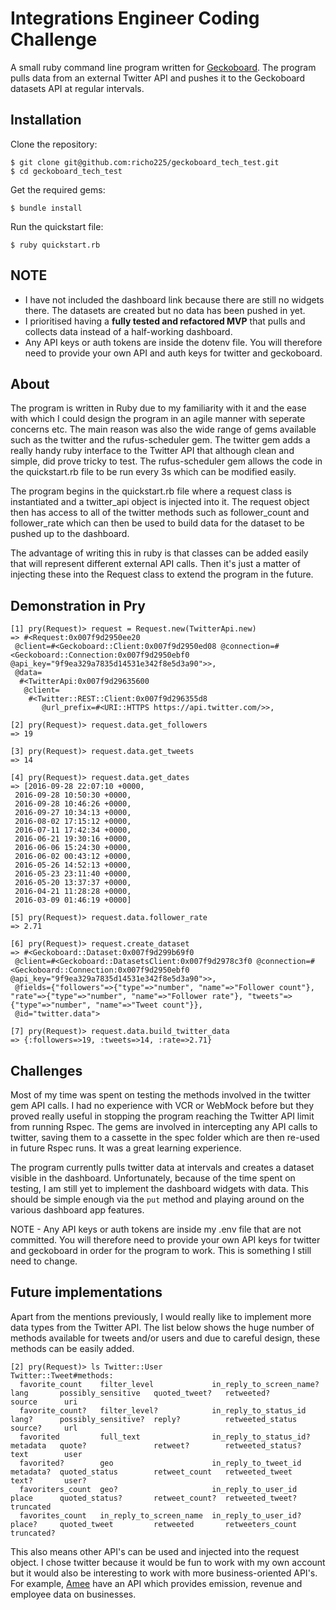 Integrations Engineer Coding Challenge
======================================

A small ruby command line program written for [Geckoboard](https://www.geckoboard.com/). The program pulls data from an external Twitter API and pushes it to the Geckoboard datasets API at regular intervals.

Installation
------------
Clone the repository:
```
$ git clone git@github.com:richo225/geckoboard_tech_test.git
$ cd geckoboard_tech_test
```
Get the required gems:
```
$ bundle install
```
Run the quickstart file:
```
$ ruby quickstart.rb
```
NOTE
-----
- I have not included the dashboard link because there are still no widgets there. The datasets are created but no data has been pushed in yet.
- I prioritised having a **fully tested and refactored MVP** that pulls and collects data instead of a half-working dashboard.
- Any API keys or auth tokens are inside the dotenv file. You will therefore need to provide your own API and auth keys for twitter and geckoboard.

About
-----
The program is written in Ruby due to my familiarity with it and the ease with which I could design the program in an agile manner with seperate concerns etc. The main reason was also the wide range of gems available such as the twitter and the rufus-scheduler gem. The twitter gem adds a really handy ruby interface to the Twitter API that although clean and simple, did prove tricky to test. The rufus-scheduler gem allows the code in the quickstart.rb file to be run every 3s which can be modified easily.

The program begins in the quickstart.rb file where a request class is instantiated and a twitter_api object is injected into it. The request object then has access to all of the twitter methods such as follower_count and follower_rate which can then be used to build data for the dataset to be pushed up to the dashboard.

The advantage of writing this in ruby is that classes can be added easily that will represent different external API calls. Then it's just a matter of injecting these into the Request class to extend the program in the future.

Demonstration in Pry
-------------
```
[1] pry(Request)> request = Request.new(TwitterApi.new)
=> #<Request:0x007f9d2950ee20
 @client=#<Geckoboard::Client:0x007f9d2950ed08 @connection=#<Geckoboard::Connection:0x007f9d2950ebf0 @api_key="9f9ea329a7835d14531e342f8e5d3a90">>,
 @data=
  #<TwitterApi:0x007f9d29635600
   @client=
    #<Twitter::REST::Client:0x007f9d296355d8
       @url_prefix=#<URI::HTTPS https://api.twitter.com/>>,

[2] pry(Request)> request.data.get_followers
=> 19

[3] pry(Request)> request.data.get_tweets
=> 14

[4] pry(Request)> request.data.get_dates
=> [2016-09-28 22:07:10 +0000,
 2016-09-28 10:50:30 +0000,
 2016-09-28 10:46:26 +0000,
 2016-09-27 10:34:13 +0000,
 2016-08-02 17:15:12 +0000,
 2016-07-11 17:42:34 +0000,
 2016-06-21 19:30:16 +0000,
 2016-06-06 15:24:30 +0000,
 2016-06-02 00:43:12 +0000,
 2016-05-26 14:52:13 +0000,
 2016-05-23 23:11:40 +0000,
 2016-05-20 13:37:37 +0000,
 2016-04-21 11:28:28 +0000,
 2016-03-09 01:46:19 +0000]

[5] pry(Request)> request.data.follower_rate
=> 2.71

[6] pry(Request)> request.create_dataset
=> #<Geckoboard::Dataset:0x007f9d299b69f0
 @client=#<Geckoboard::DatasetsClient:0x007f9d2978c3f0 @connection=#<Geckoboard::Connection:0x007f9d2950ebf0 @api_key="9f9ea329a7835d14531e342f8e5d3a90">>,
 @fields={"followers"=>{"type"=>"number", "name"=>"Follower count"}, "rate"=>{"type"=>"number", "name"=>"Follower rate"}, "tweets"=>{"type"=>"number", "name"=>"Tweet count"}},
 @id="twitter.data">

[7] pry(Request)> request.data.build_twitter_data
=> {:followers=>19, :tweets=>14, :rate=>2.71}
```

Challenges
-----------
Most of my time was spent on testing the methods involved in the twitter gem API calls. I had no experience with VCR or WebMock before but they proved really useful in stopping the program reaching the Twitter API limit from running Rspec. The gems are involved in intercepting any API calls to twitter, saving them to a cassette in the spec folder which are then re-used in future Rspec runs. It was a great learning experience.

The program currently pulls twitter data at intervals and creates a dataset visible in the dashboard. Unfortunately, because of the time spent on testing, I am still yet to implement the dashboard widgets with data. This should be simple enough via the `put` method and playing around on the various dashboard app features.

NOTE - Any API keys or auth tokens are inside my .env file that are not committed. You will therefore need to provide your own API keys for twitter and geckoboard in order for the program to work. This is something I still need to change.

Future implementations
----------------------
Apart from the mentions previously, I would really like to implement more data types from the Twitter API. The list below shows the huge number of methods available for tweets and/or users and due to careful design, these methods can be easily added.
```
[2] pry(Request)> ls Twitter::User
Twitter::Tweet#methods:
  favorite_count    filter_level             in_reply_to_screen_name?  lang       possibly_sensitive   quoted_tweet?   retweeted?         source      uri  
  favorite_count?   filter_level?            in_reply_to_status_id     lang?      possibly_sensitive?  reply?          retweeted_status   source?     url  
  favorited         full_text                in_reply_to_status_id?    metadata   quote?               retweet?        retweeted_status?  text        user
  favorited?        geo                      in_reply_to_tweet_id      metadata?  quoted_status        retweet_count   retweeted_tweet    text?       user?
  favoriters_count  geo?                     in_reply_to_user_id       place      quoted_status?       retweet_count?  retweeted_tweet?   truncated
  favorites_count   in_reply_to_screen_name  in_reply_to_user_id?      place?     quoted_tweet         retweeted       retweeters_count   truncated?
  ```
This also means other API's can be used and injected into the request object. I chose twitter because it would be fun to work with my own account but it would also be interesting to work with more business-oriented API's. For example, [Amee](https://www.amee.com/api) have an API which provides emission, revenue and employee data on businesses.
